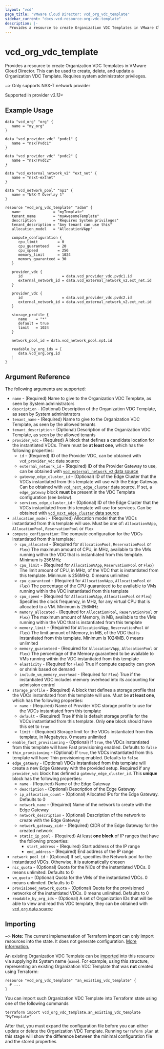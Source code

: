 ```yaml
---
layout: "vcd"
page_title: "VMware Cloud Director: vcd_org_vdc_template"
sidebar_current: "docs-vcd-resource-org-vdc-template"
description: |-
  Provides a resource to create Organization VDC Templates in VMware Cloud Director. This can be used to create, delete, and update a Organization VDC Template.
---
```


# vcd\_org\_vdc\_template

Provides a resource to create Organization VDC Templates in VMware Cloud Director. This can be used to create, delete, and update a Organization VDC Template.
Requires system administrator privileges.

~> Only supports NSX-T network provider

Supported in provider *v3.13+*

## Example Usage

```hcl
data "vcd_org" "org" {
   name = "my_org"
}

data "vcd_provider_vdc" "pvdc1" {
   name = "nsxTPvdc1"
}

data "vcd_provider_vdc" "pvdc2" {
   name = "nsxTPvdc2"
}

data "vcd_external_network_v2" "ext_net" {
   name = "nsxt-extnet"
}

data "vcd_network_pool" "np1" {
   name = "NSX-T Overlay 1"
}

resource "vcd_org_vdc_template" "adam" {
   name               = "myTemplate"
   tenant_name        = "myAwesomeTemplate"
   description        = "Requires System privileges"
   tenant_description = "Any tenant can use this"
   allocation_model   = "AllocationVApp"

   compute_configuration {
      cpu_limit         = 0
      cpu_guaranteed    = 20
      cpu_speed         = 256
      memory_limit      = 1024
      memory_guaranteed = 30
   }

   provider_vdc {
      id                  = data.vcd_provider_vdc.pvdc1.id
      external_network_id = data.vcd_external_network_v2.ext_net.id
   }

   provider_vdc {
      id                  = data.vcd_provider_vdc.pvdc2.id
      external_network_id = data.vcd_external_network_v2.ext_net.id
   }

   storage_profile {
      name    = "*"
      default = true
      limit   = 1024
   }

   network_pool_id = data.vcd_network_pool.np1.id

   readable_by_org_ids = [
      data.vcd_org.org.id
   ]
}
```

## Argument Reference

The following arguments are supported:

* `name` - (Required) Name to give to the Organization VDC Template, as seen by System administrators
* `description` - (Optional) Description of the Organization VDC Template, as seen by System administrators
* `tenant_name` - (Required) Name to give to the Organization VDC Template, as seen by the allowed tenants
* `tenant_description` - (Optional) Description of the Organization VDC Template, as seen by the allowed tenants
* `provider_vdc` - (Required) A block that defines a candidate location for the instantiated VDCs. There must be **at least one**, which has the following properties:
  * `id` - (Required) ID of the Provider VDC, can be obtained with
  [`vcd_provider_vdc` data source](/providers/vmware/vcd/latest/docs/data-sources/provider_vdc)
  * `external_network_id` - (Required) ID of the Provider Gateway to use, can be obtained with
  [`vcd_external_network_v2` data source](/providers/vmware/vcd/latest/docs/data-sources/external_network_v2)
  * `gateway_edge_cluster_id` - (Optional) ID of the Edge Cluster that the VDCs instantiated from this template will use with the Edge Gateway.
  Can be obtained with [`vcd_nsxt_edge_cluster` data source](/providers/vmware/vcd/latest/docs/data-sources/nsxt_edge_cluster).
  If set, a `edge_gateway` block **must** be present in the VDC Template configuration (see below).
  * `services_edge_cluster_id` - (Optional) ID of the Edge Cluster that the VDCs instantiated from this template will use for services.
  Can be obtained with [`vcd_nsxt_edge_cluster` data source](/providers/vmware/vcd/latest/docs/data-sources/nsxt_edge_cluster)
* `allocation_model` - (Required) Allocation model that the VDCs instantiated from this template will use.
  Must be one of: `AllocationVApp`, `AllocationPool`, `ReservationPool` or  `Flex`
* `compute_configuration`: The compute configuration for the VDCs instantiated from this template:
  * `cpu_allocated` - (Required for `AllocationPool`, `ReservationPool` or `Flex`) The maximum amount of CPU, in MHz, available to the VMs running within the VDC that is instantiated from this template. Minimum is 256MHz
  * `cpu_limit` - (Required for `AllocationVApp`, `ReservationPool` or `Flex`) The limit amount of CPU, in MHz, of the VDC that is instantiated from this template. Minimum is 256MHz. 0 means unlimited
  * `cpu_guaranteed` - (Required for `AllocationVApp`, `AllocationPool` or `Flex`) The percentage of the CPU guaranteed to be available to VMs running within the VDC instantiated from this template
  * `cpu_speed` - (Required for `AllocationVApp`, `AllocationPool` or `Flex`) Specifies the clock frequency, in MHz, for any virtual CPU that is allocated to a VM. Minimum is 256MHz
  * `memory_allocated` - (Required for `AllocationPool`, `ReservationPool` or `Flex`) The maximum amount of Memory, in MB, available to the VMs running within the VDC that is instantiated from this template
  * `memory_limit` - (Required for `AllocationVApp`, `ReservationPool` or `Flex`) The limit amount of Memory, in MB, of the VDC that is instantiated from this template. Minimum is 1024MB. 0 means unlimited
  * `memory_guaranteed` - (Required for `AllocationVApp`, `AllocationPool` or `Flex`) The percentage of the Memory guaranteed to be available to VMs running within the VDC instantiated from this template
  * `elasticity` - (Required for `Flex`) True if compute capacity can grow or shrink based on demand
  * `include_vm_memory_overhead` - (Required for `Flex`) True if the instantiated VDC includes memory overhead into its accounting for admission control
* `storage_profile` - (Required) A block that defines a storage profile that the VDCs instantiated from this template will use. Must be **at least one**, which has the following properties:
  * `name` - (Required) Name of Provider VDC storage profile to use for the VDCs instantiated from this template
  * `default` - (Required) True if this is default storage profile for the VDCs instantiated from this template. Only **one** block should have this set to `true`
  * `limit` - (Required) Storage limit for the VDCs instantiated from this template, in Megabytes. 0 means unlimited
* `enable_fast_provisioning` - (Optional) If `true`, the VDCs instantiated from this template will have Fast provisioning enabled. Defaults to `false`
* `thin_provisioning` - (Optional) If `true`, the VDCs instantiated from this template will have Thin provisioning enabled. Defaults to `false`
* `edge_gateway` - (Optional) VDCs instantiated from this template will create a new Edge Gateway with the provided setup. Required if any `provider_vdc` block
  has defined a `gateway_edge_cluster_id`. This **unique** block has the following properties:
  * `name` - (Required) Name of the Edge Gateway
  * `description` - (Optional) Description of the Edge Gateway
  * `ip_allocation_count` - (Optional) Allocated IPs for the Edge Gateway. Defaults to 0
  * `network_name` - (Required) Name of the network to create with the Edge Gateway
  * `network_description` - (Optional) Description of the network to create with the Edge Gateway
  * `network_gateway_cidr` - (Required) CIDR of the Edge Gateway for the created network
  * `static_ip_pool` - (Required) At least **one block** of IP ranges that have the following properties:
    * `start_address` - (Required) Start address of the IP range
    * `end_address` - (Required) End address of the IP range
* `network_pool_id` - (Optional) If set, specifies the Network pool for the instantiated VDCs. Otherwise, it is automatically chosen
* `nic_quota` - (Optional) Quota for the NICs of the instantiated VDCs. 0 means unlimited. Defaults to 0
* `vm_quota` - (Optional) Quota for the VMs of the instantiated VDCs. 0 means unlimited. Defaults to 0
* `provisioned_network_quota` - (Optional) Quota for the provisioned networks of the instantiated VDCs. 0 means unlimited. Defaults to 0
* `readable_by_org_ids` - (Optional) A set of Organization IDs that will be able to view and read this VDC template, they can be obtained with
  [`vcd_org` data source](/providers/vmware/vcd/latest/docs/data-sources/org)

## Importing

~> **Note:** The current implementation of Terraform import can only import resources into the state. It does not generate
configuration. [More information.][docs-import]

An existing Organization VDC Template can be [imported][docs-import] into this resource via supplying its System name (`name`).
For example, using this structure, representing an existing Organization VDC Template that was **not** created using Terraform:

```hcl
resource "vcd_org_vdc_template" "an_existing_vdc_template" {
  # ...
}
```

You can import such Organization VDC Template into Terraform state using one of the following commands

```
terraform import vcd_org_vdc_template.an_existing_vdc_template "MyTemplate"
```

After that, you must expand the configuration file before you can either update or delete the Organization VDC Template. Running `terraform plan`
at this stage will show the difference between the minimal configuration file and the stored properties.

[docs-import]:https://www.terraform.io/docs/import/
